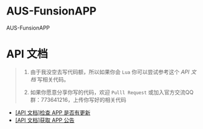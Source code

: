 # AUS-FunsionAPP
AUS-FunsionAPP

# API 文档
> 1. 由于我没空去写代码额，所以如果你会 `Lua` 你可以尝试参考这个 *API 文档* 写相关代码。
>
> 2. 如果你愿意分享你写的代码，欢迎 `Pulll Request` 或加入官方交流QQ群：773641216，上传你写好的相关代码

- [[API 文档]检查 APP 是否有更新](API_Update.md)
- [[API 文档]获取 APP 公告](API_Post.md)
